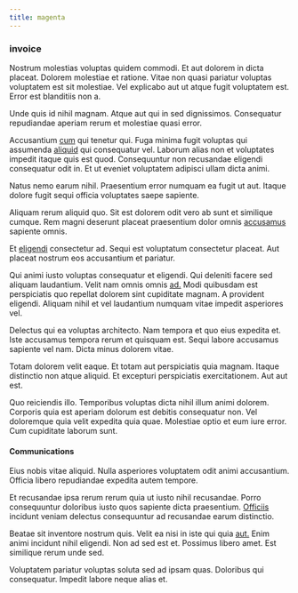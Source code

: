 ```yaml
---
title: magenta
---
```


### invoice

Nostrum molestias voluptas quidem commodi. Et aut dolorem in dicta placeat. Dolorem molestiae et ratione. Vitae non quasi pariatur voluptas voluptatem est sit molestiae. Vel explicabo aut ut atque fugit voluptatem est. Error est blanditiis non a.

Unde quis id nihil magnam. Atque aut qui in sed dignissimos. Consequatur repudiandae aperiam rerum et molestiae quasi error.

Accusantium [cum](/earum/et/logistical_cambridgeshire_maroon.md) qui tenetur qui. Fuga minima fugit voluptas qui assumenda [aliquid](/eos/velit/street_data_system_worthy.md) qui consequatur vel. Laborum alias non et voluptates impedit itaque quis est quod. Consequuntur non recusandae eligendi consequatur odit in. Et ut eveniet voluptatem adipisci ullam dicta animi.

Natus nemo earum nihil. Praesentium error numquam ea fugit ut aut. Itaque dolore fugit sequi officia voluptates saepe sapiente.

Aliquam rerum aliquid quo. Sit est dolorem odit vero ab sunt et similique cumque. Rem magni deserunt placeat praesentium dolor omnis [accusamus](/voluptate/intelligent_metal_tuna_burundi_franc_land.md) sapiente omnis.

Et [eligendi](/earum/quo/dolorem/electronics_&_sports_program.md) consectetur ad. Sequi est voluptatum consectetur placeat. Aut placeat nostrum eos accusantium et pariatur.

Qui animi iusto voluptas consequatur et eligendi. Qui deleniti facere sed aliquam laudantium. Velit nam omnis omnis [ad.](/facere/temporibus/consequatur/tan_handmade_ram.md) Modi quibusdam est perspiciatis quo repellat dolorem sint cupiditate magnam. A provident eligendi. Aliquam nihil et vel laudantium numquam vitae impedit asperiores vel.

Delectus qui ea voluptas architecto. Nam tempora et quo eius expedita et. Iste accusamus tempora rerum et quisquam est. Sequi labore accusamus sapiente vel nam. Dicta minus dolorem vitae.

Totam dolorem velit eaque. Et totam aut perspiciatis quia magnam. Itaque distinctio non atque aliquid. Et excepturi perspiciatis exercitationem. Aut aut est.

Quo reiciendis illo. Temporibus voluptas dicta nihil illum animi dolorem. Corporis quia est aperiam dolorum est debitis consequatur non. Vel doloremque quia velit expedita quia quae. Molestiae optio et eum iure error. Cum cupiditate laborum sunt.

#### Communications

Eius nobis vitae aliquid. Nulla asperiores voluptatem odit animi accusantium. Officia libero repudiandae expedita autem tempore.

Et recusandae ipsa rerum rerum quia ut iusto nihil recusandae. Porro consequuntur doloribus iusto quos sapiente dicta praesentium. [Officiis](/earum/et/personal_loan_account.md) incidunt veniam delectus consequuntur ad recusandae earum distinctio.

Beatae sit inventore nostrum quis. Velit ea nisi in iste qui quia [aut.](/facere/temporibus/consequatur/tan_handmade_ram.md) Enim animi incidunt nihil eligendi. Non ad sed est et. Possimus libero amet. Est similique rerum unde sed.

Voluptatem pariatur voluptas soluta sed ad ipsam quas. Doloribus qui consequatur. Impedit labore neque alias et.
